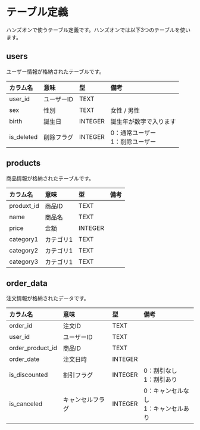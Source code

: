# テーブル定義
ハンズオンで使うテーブル定義です。ハンズオンでは以下3つのテーブルを使います。

## users
ユーザー情報が格納されたテーブルです。

|カラム名|意味|型|備考|
|:---|:---|:---|:---|
|user_id|ユーザーID|TEXT||
|sex|性別|TEXT|女性 / 男性|
|birth|誕生日|INTEGER|誕生年が数字で入ります|
|is_deleted|削除フラグ|INTEGER|0：通常ユーザー <br> 1：削除ユーザー|

## products
商品情報が格納されたテーブルです。

|カラム名|意味|型|備考|
|:---|:---|:---|:---|
|produxt_id|商品ID|TEXT||
|name|商品名|TEXT||
|price|金額|INTEGER||
|category1|カテゴリ1|TEXT||
|category2|カテゴリ1|TEXT||
|category3|カテゴリ1|TEXT||

## order_data
注文情報が格納されたデータです。

|カラム名|意味|型|備考|
|:---|:---|:---|:---|
|order_id|注文ID|TEXT||
|user_id|ユーザーID|TEXT||
|order_product_id|商品ID|TEXT||
|order_date|注文日時|INTEGER||
|is_discounted|割引フラグ|INTEGER|0：割引なし <br> 1：割引あり|
|is_canceled|キャンセルフラグ|INTEGER|0：キャンセルなし <br> 1：キャンセルあり|
